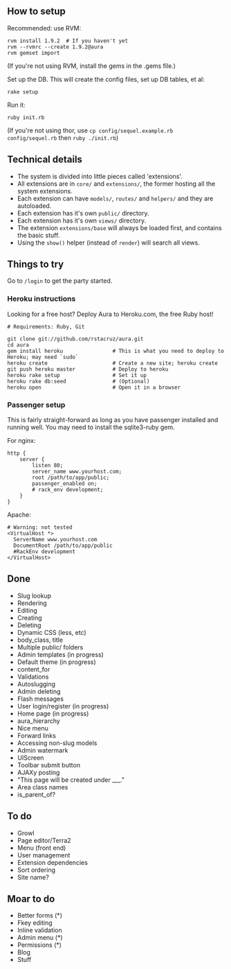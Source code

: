 ## How to setup

Recommended: use RVM:

    rvm install 1.9.2  # If you haven't yet
    rvm --rvmrc --create 1.9.2@aura
    rvm gemset import

(If you're not using RVM, install the gems in the .gems file.)

Set up the DB. This will create the config files, set up DB tables, et al:

    rake setup

Run it:

    ruby init.rb

(If you're not using thor, use `cp config/sequel.example.rb config/sequel.rb` then `ruby ./init.rb`)

## Technical details

 - The system is divided into little pieces called 'extensions'.
 - All extensions are in `core/` and `extensions/`, the former hosting
   all the system extensions.
 - Each extension can have `models/`, `routes/` and `helpers/` and
   they are autoloaded.
 - Each extension has it's own `public/` directory.
 - Each extension has it's own `views/` directory.
 - The extension `extensions/base` will always be loaded first, and
   contains the basic stuff.
 - Using the `show()` helper (instead of `render`) will search all views.

## Things to try

Go to `/login` to get the party started.


### Heroku instructions

Looking for a free host? Deploy Aura to Heroku.com, the free Ruby host!

    # Requirements: Ruby, Git

    git clone git://github.com/rstacruz/aura.git
    cd aura
    gem install heroku                # This is what you need to deploy to Heroku; may need `sudo`
    heroku create                     # Create a new site; heroku create
    git push heroku master            # Deploy to heroku
    heroku rake setup                 # Set it up
    heroku rake db:seed               # (Optional)
    heroku open                       # Open it in a browser

### Passenger setup

This is fairly straight-forward as long as you have passenger installed and running well.
You may need to install the sqlite3-ruby gem.

For nginx:

    http {
        server {
            listen 80;
            server_name www.yourhost.com;
            root /path/to/app/public;
            passenger_enabled on;
            # rack_env development;
        }
    }

Apache:

    # Warning: not tested
    <VirtualHost *>
      ServerName www.yourhost.com
      DocumentRoot /path/to/app/public
      #RackEnv development
    </VirtualHost>

## Done

- Slug lookup
- Rendering
- Editing
- Creating
- Deleting
- Dynamic CSS (less, etc)
- body_class, title
- Multiple public/ folders
- Admin templates (in progress)
- Default theme (in progress)
- content_for
- Validations
- Autoslugging
- Admin deleting
- Flash messages
- User login/register (in progress)
- Home page (in progress)
- aura_hierarchy
- Nice menu
- Forward links
- Accessing non-slug models
- Admin watermark
- UIScreen
- Toolbar submit button
- AJAXy posting
- "This page will be created under ___."
- Area class names
- is_parent_of?

## To do

- Growl
- Page editor/Terra2
- Menu (front end)
- User management
- Extension dependencies
- Sort ordering
- Site name?

## Moar to do

- Better forms (*)
- Fkey editing
- Inline validation
- Admin menu (*)
- Permissions (*)
- Blog
- Stuff
